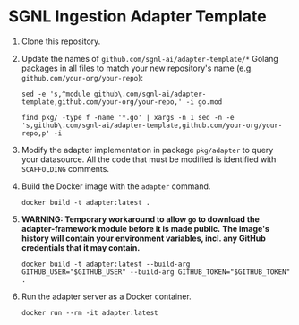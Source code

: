 # SGNL Ingestion Adapter Template

1. Clone this repository.
1. Update the names of `github.com/sgnl-ai/adapter-template/*` Golang packages in all files to match your new repository's name (e.g. `github.com/your-org/your-repo`):

   ```
   sed -e 's,^module github\.com/sgnl-ai/adapter-template,github.com/your-org/your-repo,' -i go.mod
   ```

   ```
   find pkg/ -type f -name '*.go' | xargs -n 1 sed -n -e 's,github\.com/sgnl-ai/adapter-template,github.com/your-org/your-repo,p' -i
   ```

1. Modify the adapter implementation in package `pkg/adapter` to query your datasource. All the code that must be modified is identified with `SCAFFOLDING` comments.
1. Build the Docker image with the `adapter` command.
   ```
   docker build -t adapter:latest .
   ```
1. **WARNING: Temporary workaround to allow `go` to download the adapter-framework module before it is made public.**
   **The image's history will contain your environment variables, incl. any GitHub credentials that it may contain.**
   ```
   docker build -t adapter:latest --build-arg GITHUB_USER="$GITHUB_USER" --build-arg GITHUB_TOKEN="$GITHUB_TOKEN" .
   ```
1. Run the adapter server as a Docker container.
   ```
   docker run --rm -it adapter:latest
   ```
